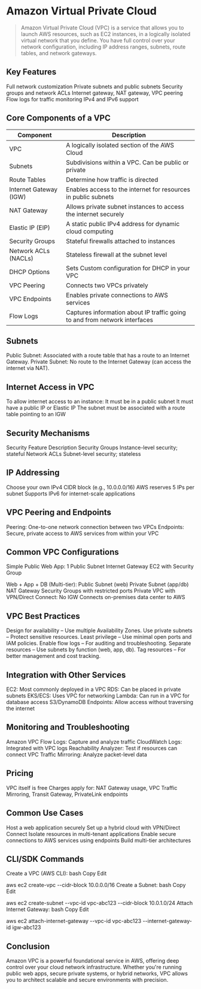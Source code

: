 # Amazon Virtual Private Cloud
> Amazon Virtual Private Cloud (VPC) is a service that allows you to launch AWS resources, such as EC2 instances, in a logically isolated virtual network that you define. You have full control over your network configuration, including IP address ranges, subnets, route tables, and network gateways.

## Key Features
Full network customization
Private subnets and public subnets
Security groups and network ACLs
Internet gateway, NAT gateway, VPC peering
Flow logs for traffic monitoring
IPv4 and IPv6 support

## Core Components of a VPC
| Component | Description |
| --------- | ----------- |
| VPC |	A logically isolated section of the AWS Cloud |
| Subnets | Subdivisions within a VPC. Can be public or private |
|Route Tables | Determine how traffic is directed |
| Internet Gateway (IGW) | Enables access to the internet for resources in public subnets |
| NAT Gateway | Allows private subnet instances to access the internet securely |
| Elastic IP (EIP) | A static public IPv4 address for dynamic cloud computing |
| Security Groups  | Stateful firewalls attached to instances |
| Network ACLs (NACLs) | Stateless firewall at the subnet level |
| DHCP Options | Sets	Custom configuration for DHCP in your VPC |
| VPC Peering | Connects two VPCs privately |
| VPC Endpoints | Enables private connections to AWS services |
| Flow Logs	| Captures information about IP traffic going to and from network interfaces |

## Subnets
Public Subnet: Associated with a route table that has a route to an Internet Gateway.
Private Subnet: No route to the Internet Gateway (can access the internet via NAT).

## Internet Access in VPC
To allow internet access to an instance:
It must be in a public subnet
It must have a public IP or Elastic IP
The subnet must be associated with a route table pointing to an IGW

## Security Mechanisms
Security Feature	Description
Security Groups	Instance-level security; stateful
Network ACLs	Subnet-level security; stateless

## IP Addressing
Choose your own IPv4 CIDR block (e.g., 10.0.0.0/16)
AWS reserves 5 IPs per subnet
Supports IPv6 for internet-scale applications

## VPC Peering and Endpoints
Peering: One-to-one network connection between two VPCs
Endpoints: Secure, private access to AWS services from within your VPC

## Common VPC Configurations
Simple Public Web App:
1 Public Subnet
Internet Gateway
EC2 with Security Group

Web + App + DB (Multi-tier):
Public Subnet (web)
Private Subnet (app/db)
NAT Gateway
Security Groups with restricted ports
Private VPC with VPN/Direct Connect: No IGW
Connects on-premises data center to AWS

## VPC Best Practices
Design for availability – Use multiple Availability Zones.
Use private subnets – Protect sensitive resources.
Least privilege – Use minimal open ports and IAM policies.
Enable flow logs – For auditing and troubleshooting.
Separate resources – Use subnets by function (web, app, db).
Tag resources – For better management and cost tracking.

## Integration with Other Services
EC2: Most commonly deployed in a VPC
RDS: Can be placed in private subnets
EKS/ECS: Uses VPC for networking
Lambda: Can run in a VPC for database access
S3/DynamoDB Endpoints: Allow access without traversing the internet

## Monitoring and Troubleshooting
Amazon VPC Flow Logs: Capture and analyze traffic
CloudWatch Logs: Integrated with VPC logs
Reachability Analyzer: Test if resources can connect
VPC Traffic Mirroring: Analyze packet-level data

## Pricing
VPC itself is free
Charges apply for: NAT Gateway usage, VPC Traffic Mirroring, Transit Gateway, PrivateLink endpoints

## Common Use Cases
Host a web application securely
Set up a hybrid cloud with VPN/Direct Connect
Isolate resources in multi-tenant applications
Enable secure connections to AWS services using endpoints
Build multi-tier architectures

## CLI/SDK Commands
Create a VPC (AWS CLI):
bash
Copy
Edit

aws ec2 create-vpc --cidr-block 10.0.0.0/16
Create a Subnet:
bash
Copy
Edit

aws ec2 create-subnet --vpc-id vpc-abc123 --cidr-block 10.0.1.0/24
Attach Internet Gateway:
bash
Copy
Edit

aws ec2 attach-internet-gateway --vpc-id vpc-abc123 --internet-gateway-id igw-abc123

## Conclusion
Amazon VPC is a powerful foundational service in AWS, offering deep control over your cloud network infrastructure. Whether you're running public web apps, secure private systems, or hybrid networks, VPC allows you to architect scalable and secure environments with precision.

